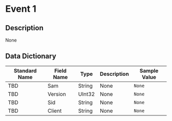 # Event 1

## Description
None

## Data Dictionary
|Standard Name|Field Name|Type|Description|Sample Value|
|---|---|---|---|---|
|TBD|Sam|String|None|`None`|
|TBD|Version|UInt32|None|`None`|
|TBD|Sid|String|None|`None`|
|TBD|Client|String|None|`None`|

